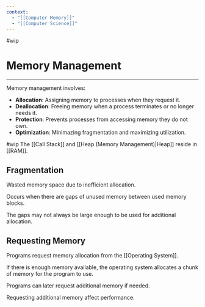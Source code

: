 ```yaml
---
context:
  - "[[Computer Memory]]"
  - "[[Computer Science]]"
---
```


#wip

# Memory Management

---

Memory management involves:

- **Allocation**: Assigning memory to processes when they request it.
- **Deallocation**: Freeing memory when a process terminates or no longer needs it.
- **Protection**: Prevents processes from accessing memory they do not own.
- **Optimization**: Minimazing fragmentation and maximizing utilization.

#wip
The [[Call Stack]] and [[Heap (Memory Management)|Heap]] reside in [[RAM]].

## Fragmentation

Wasted memory space due to inefficient allocation.

Occurs when there are gaps of unused memory between used memory blocks.

The gaps may not always be large enough to be used for additional allocation.

## Requesting Memory

Programs request memory allocation from the [[Operating System]].

If there is enough memory available, the operating system allocates a chunk of memory for the program to use.

Programs can later request additional memory if needed.

Requesting additional memory affect performance.
